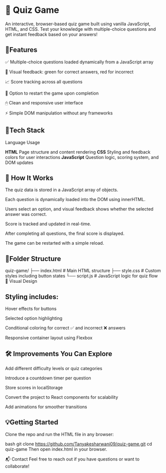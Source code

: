 # 🧠 Quiz Game

An interactive, browser-based quiz game built using vanilla JavaScript, HTML, and CSS. Test your knowledge with multiple-choice questions and get instant feedback based on your answers!

 ## 🎯Features

✅ Multiple-choice questions loaded dynamically from a JavaScript array

🎨 Visual feedback: green for correct answers, red for incorrect

📈 Score tracking across all questions

🔁 Option to restart the game upon completion

🖱 Clean and responsive user interface

⚡ Simple DOM manipulation without any frameworks

 ## 🔧Tech Stack
Language Usage

**HTML** 	Page structure and content rendering
**CSS** 	Styling and feedback colors for user interactions
**JavaScript**	Question logic, scoring system, and DOM updates

## 🚀 How It Works

The quiz data is stored in a JavaScript array of objects.

Each question is dynamically loaded into the DOM using innerHTML.

Users select an option, and visual feedback shows whether the selected answer was correct.

Score is tracked and updated in real-time.

After completing all questions, the final score is displayed.

The game can be restarted with a simple reload.

## 📁Folder Structure

quiz-game/
├── index.html      # Main HTML structure
├── style.css       # Custom styles including button states
└── script.js       # JavaScript logic for quiz flow
🎨 Visual Design

## Styling includes:

Hover effects for buttons

Selected option highlighting

Conditional coloring for correct ✅ and incorrect ❌ answers

Responsive container layout using Flexbox

## 🛠 Improvements You Can Explore
Add different difficulty levels or quiz categories

Introduce a countdown timer per question

Store scores in localStorage

Convert the project to React components for scalability

Add animations for smoother transitions

## 💡Getting Started
Clone the repo and run the HTML file in any browser:

bash
git clone https://github.com/Tanyakesharwani09/quiz-game.git
cd quiz-game
Then open index.html in your browser.

📬 Contact
Feel free to reach out if you have questions or want to collaborate!

